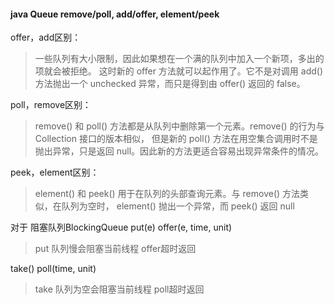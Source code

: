 #### java Queue remove/poll, add/offer, element/peek
offer，add区别：
> 一些队列有大小限制，因此如果想在一个满的队列中加入一个新项，多出的项就会被拒绝。
> 这时新的 offer 方法就可以起作用了。它不是对调用 add() 方法抛出一个 unchecked 异常，而只是得到由 offer() 返回的 false。 
 
 poll，remove区别：
 > remove() 和 poll() 方法都是从队列中删除第一个元素。remove() 的行为与 Collection 接口的版本相似，
 > 但是新的 poll() 方法在用空集合调用时不是抛出异常，只是返回 null。因此新的方法更适合容易出现异常条件的情况。
   
peek，element区别：
> element() 和 peek() 用于在队列的头部查询元素。与 remove() 方法类似，在队列为空时， element() 抛出一个异常，而 peek() 返回 null


对于 阻塞队列BlockingQueue
put(e)  offer(e, time, unit)
> put 队列慢会阻塞当前线程  offer超时返回

take()	poll(time, unit)
> take 队列为空会阻塞当前线程 poll超时返回  